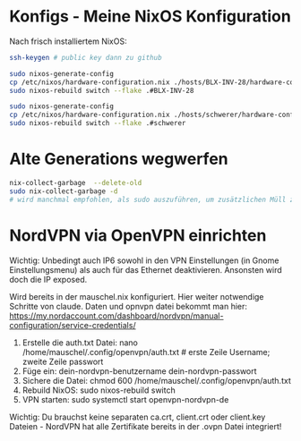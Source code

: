 # Konfigs - Meine NixOS Konfiguration

Nach frisch installiertem NixOS:

```bash
ssh-keygen # public key dann zu github
```

```bash
sudo nixos-generate-config
cp /etc/nixos/hardware-configuration.nix ./hosts/BLX-INV-28/hardware-configuration.nix
sudo nixos-rebuild switch --flake .#BLX-INV-28
```

```bash
sudo nixos-generate-config
cp /etc/nixos/hardware-configuration.nix ./hosts/schwerer/hardware-configuration.nix
sudo nixos-rebuild switch --flake .#schwerer
```

# Alte Generations wegwerfen

```bash
nix-collect-garbage  --delete-old
sudo nix-collect-garbage -d
# wird manchmal empfohlen, als sudo auszuführen, um zusätzlichen Müll zu sammeln

```

# NordVPN via OpenVPN einrichten
Wichtig: Unbedingt auch IP6 sowohl in den VPN Einstellungen (in Gnome Einstellungsmenu) als auch für das Ethernet deaktivieren. Ansonsten wird doch die IP exposed.

Wird bereits in der mauschel.nix konfiguriert. Hier weiter notwendige Schritte von claude.
Daten und opnvpn datei bekommt man hier: https://my.nordaccount.com/dashboard/nordvpn/manual-configuration/service-credentials/

1. Erstelle die auth.txt Datei:
   nano /home/mauschel/.config/openvpn/auth.txt # erste Zeile Username; zweite Zeile passwort
2. Füge ein:
   dein-nordvpn-benutzername
   dein-nordvpn-passwort
3. Sichere die Datei:
   chmod 600 /home/mauschel/.config/openvpn/auth.txt
4. Rebuild NixOS:
   sudo nixos-rebuild switch
5. VPN starten:
   sudo systemctl start openvpn-nordvpn-de

Wichtig: Du brauchst keine separaten ca.crt, client.crt oder client.key Dateien - NordVPN hat alle Zertifikate
bereits in der .ovpn Datei integriert!
